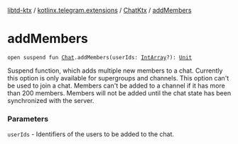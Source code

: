 [libtd-ktx](../../index.md) / [kotlinx.telegram.extensions](../index.md) / [ChatKtx](index.md) / [addMembers](./add-members.md)

# addMembers

`open suspend fun `[`Chat`](https://tdlibx.github.io/td/docs/org/drinkless/td/libcore/telegram/TdApi/Chat.html)`.addMembers(userIds: `[`IntArray`](https://kotlinlang.org/api/latest/jvm/stdlib/kotlin/-int-array/index.html)`?): `[`Unit`](https://kotlinlang.org/api/latest/jvm/stdlib/kotlin/-unit/index.html)

Suspend function, which adds multiple new members to a chat. Currently this option is only
available for supergroups and channels. This option can't be used to join a chat. Members can't be
added to a channel if it has more than 200 members. Members will not be added until the chat state
has been synchronized with the server.

### Parameters

`userIds` - Identifiers of the users to be added to the chat.